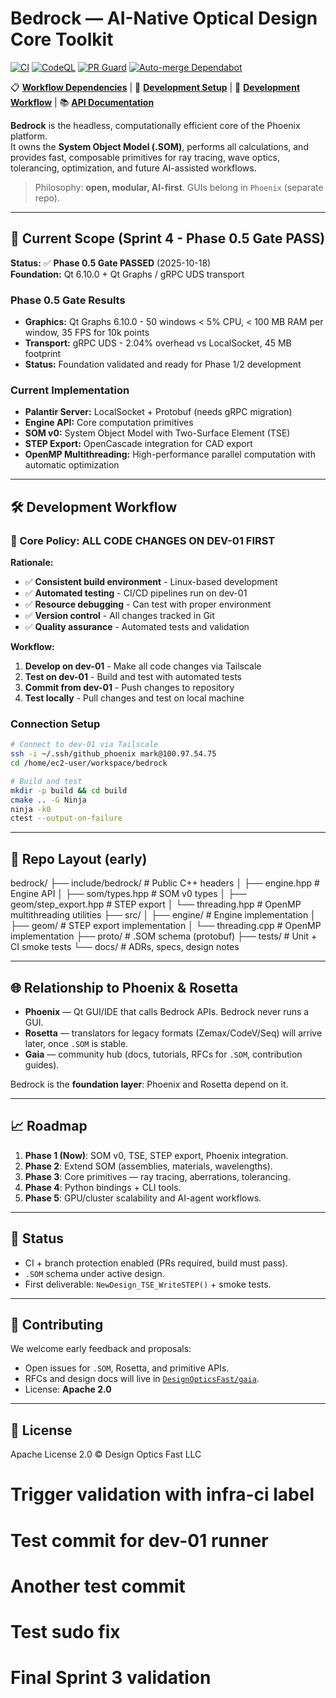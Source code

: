 # Bedrock — AI-Native Optical Design Core Toolkit

[![CI](https://github.com/DesignOpticsFast/bedrock/actions/workflows/ci.yml/badge.svg)](https://github.com/DesignOpticsFast/bedrock/actions/workflows/ci.yml)
[![CodeQL](https://github.com/DesignOpticsFast/bedrock/actions/workflows/codeql.yml/badge.svg)](https://github.com/DesignOpticsFast/bedrock/actions/workflows/codeql.yml)
[![PR Guard](https://github.com/DesignOpticsFast/bedrock/actions/workflows/pr-guard.yml/badge.svg)](https://github.com/DesignOpticsFast/bedrock/actions/workflows/pr-guard.yml)
[![Auto-merge Dependabot](https://github.com/DesignOpticsFast/bedrock/actions/workflows/auto-merge-dependabot.yml/badge.svg)](https://github.com/DesignOpticsFast/bedrock/actions/workflows/auto-merge-dependabot.yml)

📋 **[Workflow Dependencies](docs/workflow-dependencies.md)** | 🔧 **[Development Setup](docs/dev-setup.md)** | 🚀 **[Development Workflow](docs/DEVELOPMENT_WORKFLOW.md)** | 📚 **[API Documentation](docs/engine-api.md)**

**Bedrock** is the headless, computationally efficient core of the Phoenix platform.  
It owns the **System Object Model (.SOM)**, performs all calculations, and provides
fast, composable primitives for ray tracing, wave optics, tolerancing, optimization,
and future AI-assisted workflows.

> Philosophy: **open, modular, AI-first**. GUIs belong in `Phoenix` (separate repo).

---

## 🚀 Current Scope (Sprint 4 - Phase 0.5 Gate PASS)

**Status:** ✅ **Phase 0.5 Gate PASSED** (2025-10-18)  
**Foundation:** Qt 6.10.0 + Qt Graphs / gRPC UDS transport

### Phase 0.5 Gate Results
- **Graphics:** Qt Graphs 6.10.0 - 50 windows < 5% CPU, < 100 MB RAM per window, 35 FPS for 10k points
- **Transport:** gRPC UDS - 2.04% overhead vs LocalSocket, 45 MB footprint
- **Status:** Foundation validated and ready for Phase 1/2 development

### Current Implementation
- **Palantir Server:** LocalSocket + Protobuf (needs gRPC migration)
- **Engine API:** Core computation primitives
- **SOM v0:** System Object Model with Two-Surface Element (TSE)
- **STEP Export:** OpenCascade integration for CAD export
- **OpenMP Multithreading:** High-performance parallel computation with automatic optimization

---

## 🛠️ Development Workflow

### **🎯 Core Policy: ALL CODE CHANGES ON DEV-01 FIRST**

**Rationale:**
- ✅ **Consistent build environment** - Linux-based development
- ✅ **Automated testing** - CI/CD pipelines run on dev-01
- ✅ **Resource debugging** - Can test with proper environment
- ✅ **Version control** - All changes tracked in Git
- ✅ **Quality assurance** - Automated tests and validation

**Workflow:**
1. **Develop on dev-01** - Make all code changes via Tailscale
2. **Test on dev-01** - Build and test with automated tests
3. **Commit from dev-01** - Push changes to repository
4. **Test locally** - Pull changes and test on local machine

### **Connection Setup**
```bash
# Connect to dev-01 via Tailscale
ssh -i ~/.ssh/github_phoenix mark@100.97.54.75
cd /home/ec2-user/workspace/bedrock

# Build and test
mkdir -p build && cd build
cmake .. -G Ninja
ninja -k0
ctest --output-on-failure
```

---

## 📂 Repo Layout (early)
bedrock/
├── include/bedrock/          # Public C++ headers
│    ├── engine.hpp           # Engine API
│    ├── som/types.hpp        # SOM v0 types
│    ├── geom/step_export.hpp # STEP export
│    └── threading.hpp        # OpenMP multithreading utilities
├── src/
│    ├── engine/              # Engine implementation
│    ├── geom/                # STEP export implementation
│    └── threading.cpp        # OpenMP implementation
├── proto/                    # .SOM schema (protobuf)
├── tests/                    # Unit + CI smoke tests
└── docs/                     # ADRs, specs, design notes

---

## 🌐 Relationship to Phoenix & Rosetta

- **Phoenix** — Qt GUI/IDE that calls Bedrock APIs. Bedrock never runs a GUI.  
- **Rosetta** — translators for legacy formats (Zemax/CodeV/Seq) will arrive later, once `.SOM` is stable.  
- **Gaia** — community hub (docs, tutorials, RFCs for `.SOM`, contribution guides).  

Bedrock is the **foundation layer**: Phoenix and Rosetta depend on it.

---

## 📈 Roadmap

1. **Phase 1 (Now)**: SOM v0, TSE, STEP export, Phoenix integration.  
2. **Phase 2**: Extend SOM (assemblies, materials, wavelengths).  
3. **Phase 3**: Core primitives — ray tracing, aberrations, tolerancing.  
4. **Phase 4**: Python bindings + CLI tools.  
5. **Phase 5**: GPU/cluster scalability and AI-agent workflows.

---

## 🧪 Status

- CI + branch protection enabled (PRs required, build must pass).  
- `.SOM` schema under active design.  
- First deliverable: `NewDesign_TSE_WriteSTEP()` + smoke tests.  

---

## 🤝 Contributing

We welcome early feedback and proposals:

- Open issues for `.SOM`, Rosetta, and primitive APIs.  
- RFCs and design docs will live in [`DesignOpticsFast/gaia`](https://github.com/DesignOpticsFast/gaia).  
- License: **Apache 2.0**  

---

## 📜 License

Apache License 2.0 © Design Optics Fast LLC
# Trigger validation with infra-ci label
# Test commit for dev-01 runner
# Another test commit
# Test sudo fix
# Final Sprint 3 validation
